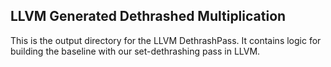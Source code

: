 ## LLVM Generated Dethrashed Multiplication

This is the output directory for the LLVM DethrashPass. It contains logic for building the baseline with our set-dethrashing pass in LLVM.
